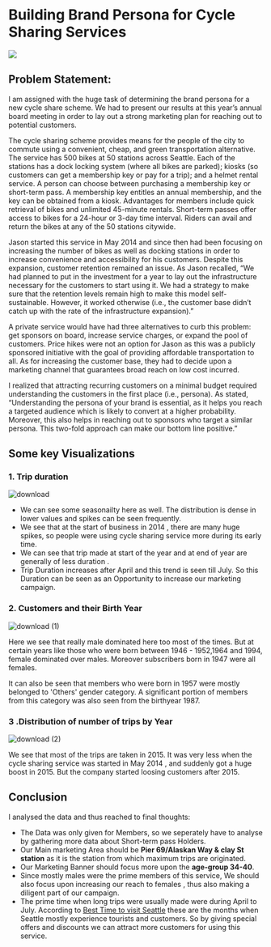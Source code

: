 # Building Brand Persona for Cycle Sharing Services
<img src = "https://thumbs.dreamstime.com/b/bicycle-sharing-system-use-smartphone-rent-paid-smart-service-rent-bicycles-city-mobile-app-sharing-123083029.jpg"></img>

## Problem Statement:
I am  assigned with the huge task of determining the brand persona
for a new cycle share scheme. We had to present our results at this year’s annual
board meeting in order to lay out a strong marketing plan for reaching out to
potential customers.

The cycle sharing scheme provides means for the people of the city to commute
using a convenient, cheap, and green transportation alternative. The service has 500
bikes at 50 stations across Seattle. Each of the stations has a dock locking system (where
all bikes are parked); kiosks (so customers can get a membership key or pay for a trip);
and a helmet rental service. A person can choose between purchasing a membership
key or short-term pass. A membership key entitles an annual membership, and the key
can be obtained from a kiosk. Advantages for members include quick retrieval of bikes
and unlimited 45-minute rentals. Short-term passes offer access to bikes for a 24-hour
or 3-day time interval. Riders can avail and return the bikes at any of the 50 stations
citywide.

Jason started this service in May 2014 and since then had been focusing on
increasing the number of bikes as well as docking stations in order to increase
convenience and accessibility for his customers. Despite this expansion, customer
retention remained an issue. As Jason recalled, “We had planned to put in the investment
for a year to lay out the infrastructure necessary for the customers to start using it. We
had a strategy to make sure that the retention levels remain high to make this model self-
sustainable. However, it worked otherwise (i.e., the customer base didn’t catch up with
the rate of the infrastructure expansion).”

A private service would have had three alternatives to curb this problem: get
sponsors on board, increase service charges, or expand the pool of customers. Price hikes
were not an option for Jason as this was a publicly sponsored initiative with the goal of
providing affordable transportation to all. As for increasing the customer base, they had
to decide upon a marketing channel that guarantees broad reach on low cost incurred.

I realized that attracting recurring customers on a minimal budget
required understanding the customers in the first place (i.e., persona). As stated,
“Understanding the persona of your brand is essential, as it helps you reach a targeted
audience which is likely to convert at a higher probability. Moreover, this also helps in
reaching out to sponsors who target a similar persona. This two-fold approach can make
our bottom line positive.”

## Some key Visualizations
### 1. Trip duration 
![download](https://user-images.githubusercontent.com/69857637/119538356-a9736700-bda8-11eb-811f-a3671f86b88c.png)

- We can see some seasonailty here as well. The distribution is dense in lower values and spikes can be seen frequently.
- We see that at the start of business in 2014 , there are many huge spikes, so people were using cycle sharing service more during its early time.
- We can see that trip made at start of the year and at end of year are generally of less duration .
-  Trip Duration increases after April and this trend is seen till July. So this Duration can be seen as an Opportunity to increase our marketing campaign.

### 2. Customers and their Birth Year
![download (1)](https://user-images.githubusercontent.com/69857637/119538738-08d17700-bda9-11eb-9627-c35707c5e0b2.png)

Here we see that really male dominated here too most of the times. But at certain years like those who were born between 1946 - 1952,1964 and 1994, female dominated over males. Moreover subscribers born in 1947 were all females.

It can also be seen that members who were born in 1957 were mostly belonged to 'Others' gender category. A significant portion of members from this category was also seen from the birthyear 1987.

### 3 .Distribution of number of trips by Year
![download (2)](https://user-images.githubusercontent.com/69857637/119539804-4551a280-bdaa-11eb-9739-9ea364d13cec.png)

We see that most of the trips are taken in 2015. It was very less when the cycle sharing service was started in May 2014 , and suddenly got a huge boost in 2015. But the company started loosing customers after 2015.

## Conclusion
I analysed the data and thus reached to final thoughts:
- The Data was only given for Members, so we seperately have to analyse by gathering more data about Short-term pass Holders.
- Our Main marketing Area should be **Pier 69/Alaskan Way & clay St station** as it is the station from which maximum trips are originated.
- Our Marketing Banner should focus more upon the **age-group 34-40**.
- Since mostly males were the prime members of this service, We should also focus upon increasing our reach to females , thus also making a diligent part of our campaign. 
- The prime time when long trips were usually made were during April to July. According to <a href ='https://travel.usnews.com/Seattle_WA/When_To_Visit'>Best Time to visit Seattle</a> these are the months when Seattle mostly experience tourists and customers. So by giving special offers and discounts we can attract more customers for using this service.
